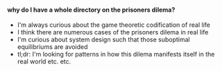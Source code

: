 #### why do I have a whole directory on the prisoners dilema?
- I'm always curious about the game theoretic codification of real life
- I think there are numerous cases of the prisoners dilema in real life
- I'm curious about system design such that those suboptimal equilibriums are avoided
- tl;dr: I'm looking for patterns in how this dilema manifests itself in the real world etc. etc.
